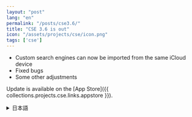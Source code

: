 ```yaml
---
layout: "post"
lang: "en"
permalink: "/posts/cse3.6/"
title: "CSE 3.6 is out"
icon: "/assets/projects/cse/icon.png"
tags: ['cse']
---
```


- Custom search engines can now be imported from the same iCloud device
- Fixed bugs
- Some other adjustments

Update is available on the [App Store]({{ collections.projects.cse.links.appstore }}).

<details lang="ja">
<summary>日本語</summary>

- 同じiCloud上の他のデバイスからカスタム検索エンジンを読み込めるようになりました
- バグを修正しました
- その他いくつかの調整を行いました

</details>
